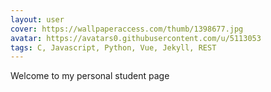 ```yaml
---
layout: user
cover: https://wallpaperaccess.com/thumb/1398677.jpg
avatar: https://avatars0.githubusercontent.com/u/5113053
tags: C, Javascript, Python, Vue, Jekyll, REST
---
```


Welcome to my personal student page
